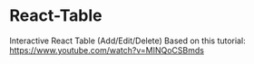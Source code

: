 # React-Table

Interactive React Table (Add/Edit/Delete)
Based on this tutorial: https://www.youtube.com/watch?v=MINQoCSBmds
